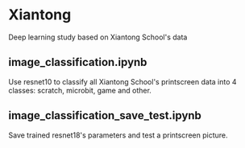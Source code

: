 # Xiantong
Deep learning study based on Xiantong School's data

## image_classification.ipynb

Use resnet10 to classify all Xiantong School's printscreen data into 4 classes: scratch, microbit, game and other.

## image_classification_save_test.ipynb

Save trained resnet18's parameters and test a printscreen picture.
